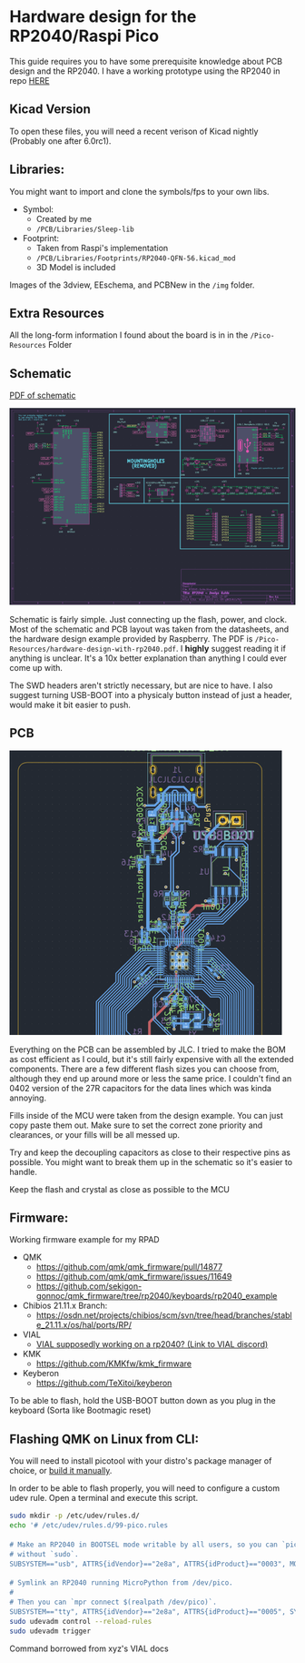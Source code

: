 # Hardware design for the RP2040/Raspi Pico

This guide requires you to have some prerequisite knowledge about PCB design and the RP2040. I have a working prototype using the RP2040 in repo [HERE](https://github.com/Sleepdealr/RPAD) 

## Kicad Version
To open these files, you will need a recent verison of Kicad nightly (Probably one after 6.0rc1).
## Libraries: 
You might want to import and clone the symbols/fps to your own libs.
- Symbol:
	- Created by me
	- `/PCB/Libraries/Sleep-lib`
- Footprint:
	-  Taken from Raspi's implementation
	- `/PCB/Libraries/Footprints/RP2040-QFN-56.kicad_mod`
	- 3D Model is included

Images of the 3dview, EEschema, and PCBNew in the `/img` folder.
## Extra Resources
All the long-form information I found about the board is in in the `/Pico-Resources` Folder

## Schematic 	 
[PDF of schematic](https://github.com/Sleepdealr/RP2040-designguide/blob/main/PCB/RP2040-Guide-Schematic.pdf)

![Schematic](img/eeschema.png)

Schematic is fairly simple. Just connecting up the flash, power, and clock. 
Most of the schematic and PCB layout was taken from the datasheets, and the hardware design example provided by Raspberry. The PDF is `/Pico-Resources/hardware-design-with-rp2040.pdf`.
I **highly** suggest reading it if anything is unclear. It's a 10x better explanation than anything I could ever come up with. 

The SWD headers aren't strictly necessary, but are nice to have. I also suggest turning USB-BOOT into a physicaly button instead of just a header, would make it bit easier to push.

## PCB
![PCB](/img/pcbnew.png)

Everything on the PCB can be assembled by JLC. I tried to make the BOM as cost efficient as I could, but it's still fairly expensive with all the extended components. There are a few different flash sizes you can choose from, although they end up around more or less the same price. I couldn't find an 0402 version of the 27R capacitors for the data lines which was kinda annoying. 

Fills inside of the MCU were taken from the design example. You can just copy paste them out. Make sure to set the correct zone priority and clearances, or your fills will be all messed up.

Try and keep the decoupling capacitors as close to their respective pins as possible. You might want to break them up in the schematic so it's easier to handle.

Keep the flash and crystal as close as possible to the MCU



## Firmware:
Working firmware example for my RPAD
- QMK
	-	https://github.com/qmk/qmk_firmware/pull/14877
	-	https://github.com/qmk/qmk_firmware/issues/11649
	-	https://github.com/sekigon-gonnoc/qmk_firmware/tree/rp2040/keyboards/rp2040_example
- Chibios 21.11.x Branch:
	- https://osdn.net/projects/chibios/scm/svn/tree/head/branches/stable_21.11.x/os/hal/ports/RP/
- VIAL
	- [VIAL supposedly working on a rp2040? (Link to VIAL discord)](https://canary.discord.com/channels/798171334756401183/798171646045323265/905160785397968926)
- KMK
	- https://github.com/KMKfw/kmk_firmware
- Keyberon
	- https://github.com/TeXitoi/keyberon

To be able to flash, hold the USB-BOOT button down as you plug in the keyboard (Sorta like Bootmagic reset)

## Flashing QMK on Linux from CLI:

You will need to install picotool with your distro's package manager of choice, or [build it manually](https://github.com/raspberrypi/picotool#building).

In order to be able to flash properly, you will need to configure a custom udev rule.
Open a terminal and execute this script.
```bash
sudo mkdir -p /etc/udev/rules.d/
echo '# /etc/udev/rules.d/99-pico.rules

# Make an RP2040 in BOOTSEL mode writable by all users, so you can `picotool`
# without `sudo`. 
SUBSYSTEM=="usb", ATTRS{idVendor}=="2e8a", ATTRS{idProduct}=="0003", MODE="0666"

# Symlink an RP2040 running MicroPython from /dev/pico.
#
# Then you can `mpr connect $(realpath /dev/pico)`.
SUBSYSTEM=="tty", ATTRS{idVendor}=="2e8a", ATTRS{idProduct}=="0005", SYMLINK+="pico"", TAG+="uaccess", TAG+="udev-acl"' | sudo tee /etc/udev/rules.d/99-pico.rules
sudo udevadm control --reload-rules
sudo udevadm trigger
```

Command borrowed from xyz's VIAL docs